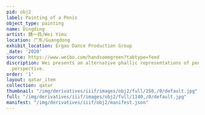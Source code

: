 ```yaml
---
pid: obj2
label: Painting of a Penis
object_type: painting
name: Dingding
artist: 魏一目/Wei Yimu
location: 广东/Guangdong
exhibit_location: Ergao Dance Production Group
_date: '2020'
source: https://www.weibo.com/handsomegreen?tabtype=feed
discription: Wei presents an alternative phallic representations of penis from a childlike
  perspective.
order: '1'
layout: qatar_item
collection: qatar
thumbnail: "/img/derivatives/iiif/images/obj2/full/250,/0/default.jpg"
full: "/img/derivatives/iiif/images/obj2/full/1140,/0/default.jpg"
manifest: "/img/derivatives/iiif/obj2/manifest.json"
---
```

